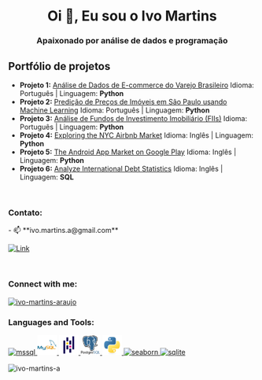 <h1 align="center">Oi 👋, Eu sou o Ivo Martins</h1>
<h3 align="center">Apaixonado por análise de dados e programação</h3>
<h2 align="left">Portfólio de projetos</h2>

- **Projeto 1:** [Análise de Dados de E-commerce do Varejo Brasileiro](https://github.com/ivo-martins-a/Outros_Projetos/blob/main/An%C3%A1lise%20de%20Dados%20de%20E-commerce%20do%20Varejo%20Brasileiro.ipynb)
             Idioma: Português | Linguagem: **Python**
- **Projeto 2:** [Predição de Preços de Imóveis em São Paulo usando Machine Learning](https://github.com/ivo-martins-a/Projetos_Data_Camp/blob/main/Exploring%20the%20NYC%20Airbnb%20Market/notebook.ipynb)
             Idioma: Português | Linguagem: **Python**
- **Projeto 3:** [Análise de Fundos de Investimento Imobiliário (FIIs)](https://github.com/ivo-martins-a/Outros_Projetos/blob/main/An%C3%A1lise%20de%20Fundos%20de%20Investimento%20Imobili%C3%A1rio%20(FIIs)%20com%20Python.ipynb)
             Idioma: Português | Linguagem: **Python**
- **Projeto 4:** [Exploring the NYC Airbnb Market](https://github.com/ivo-martins-a/Projetos_Data_Camp/blob/main/Exploring%20the%20NYC%20Airbnb%20Market/notebook.ipynb)
             Idioma: Inglês | Linguagem: **Python**
- **Projeto 5:** [The Android App Market on Google Play](https://github.com/ivo-martins-a/Projetos_Data_Camp/blob/main/The%20Android%20App%20Market%20on%20Google%20Play/notebook.ipynb)
             Idioma: Inglês | Linguagem: **Python**  
- **Projeto 6:** [Analyze International Debt Statistics](https://github.com/ivo-martins-a/Projetos_Data_Camp/blob/main/Analyze%20International%20Debt%20Statistics/notebook.ipynb)
             Idioma: Inglês | Linguagem: **SQL**  
             
<br />
<h3 align="left">Contato:</h3>
- 📫 **ivo.martins.a@gmail.com**

[![Link](https://img.shields.io/badge/LinkedIn-0077B5?style=for-the-badge&logo=linkedin&logoColor=white)](https://www.linkedin.com/in/ivo-martins-araujo)

<br />

<h3 align="left">Connect with me:</h3>
<p align="left">
<a href="https://linkedin.com/in/ivo-martins-araujo" target="blank"><img align="center" src="https://raw.githubusercontent.com/rahuldkjain/github-profile-readme-generator/master/src/images/icons/Social/linked-in-alt.svg" alt="ivo-martins-araujo" height="30" width="40" /></a>
</p>

<h3 align="left">Languages and Tools:</h3>
<p align="left"> <a href="https://www.microsoft.com/en-us/sql-server" target="_blank" rel="noreferrer"> <img src="https://www.svgrepo.com/show/303229/microsoft-sql-server-logo.svg" alt="mssql" width="40" height="40"/> </a> <a href="https://www.mysql.com/" target="_blank" rel="noreferrer"> <img src="https://raw.githubusercontent.com/devicons/devicon/master/icons/mysql/mysql-original-wordmark.svg" alt="mysql" width="40" height="40"/> </a> <a href="https://pandas.pydata.org/" target="_blank" rel="noreferrer"> <img src="https://raw.githubusercontent.com/devicons/devicon/2ae2a900d2f041da66e950e4d48052658d850630/icons/pandas/pandas-original.svg" alt="pandas" width="40" height="40"/> </a> <a href="https://www.postgresql.org" target="_blank" rel="noreferrer"> <img src="https://raw.githubusercontent.com/devicons/devicon/master/icons/postgresql/postgresql-original-wordmark.svg" alt="postgresql" width="40" height="40"/> </a> <a href="https://www.python.org" target="_blank" rel="noreferrer"> <img src="https://raw.githubusercontent.com/devicons/devicon/master/icons/python/python-original.svg" alt="python" width="40" height="40"/> </a> <a href="https://seaborn.pydata.org/" target="_blank" rel="noreferrer"> <img src="https://seaborn.pydata.org/_images/logo-mark-lightbg.svg" alt="seaborn" width="40" height="40"/> </a> <a href="https://www.sqlite.org/" target="_blank" rel="noreferrer"> <img src="https://www.vectorlogo.zone/logos/sqlite/sqlite-icon.svg" alt="sqlite" width="40" height="40"/> </a> </p>

<p><img align="center" src="https://github-readme-stats.vercel.app/api/top-langs?username=ivo-martins-a&show_icons=true&locale=en&layout=compact" alt="ivo-martins-a" /></p>



<!---


- 👋 Hi, I’m @ivo-martins-a
- 👀 I’m interested in ...
- 🌱 I’m currently learning ...
- 💞️ I’m looking to collaborate on ...
- 📫 How to reach me ...


ivo-martins-a/ivo-martins-a is a ✨ special ✨ repository because its `README.md` (this file) appears on your GitHub profile.
You can click the Preview link to take a look at your changes.
--->
